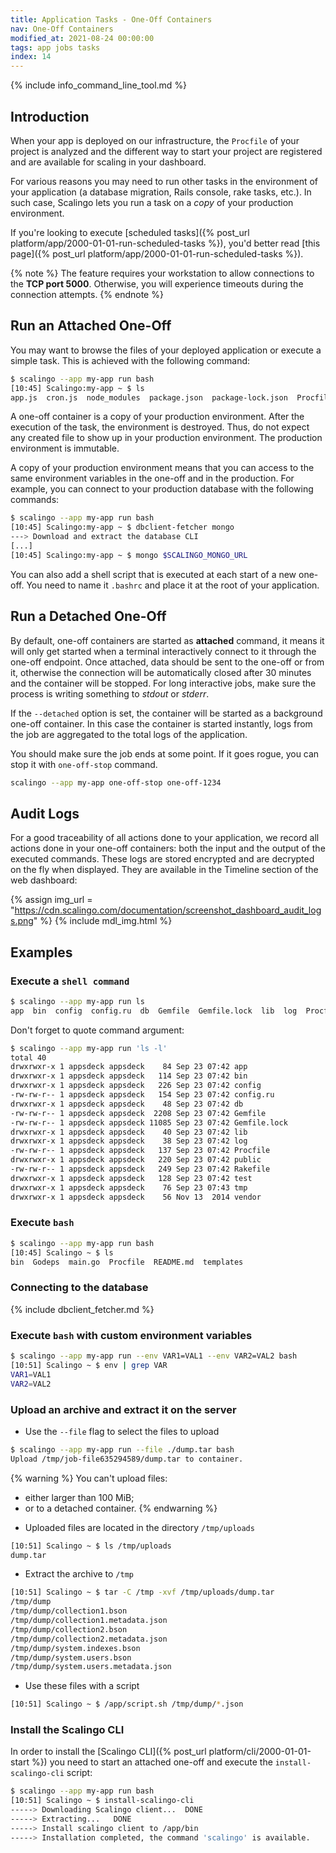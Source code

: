 ```yaml
---
title: Application Tasks - One-Off Containers
nav: One-Off Containers
modified_at: 2021-08-24 00:00:00
tags: app jobs tasks
index: 14
---
```


{% include info_command_line_tool.md %}

## Introduction

When your app is deployed on our infrastructure, the `Procfile` of your project
is analyzed and the different way to start your project are registered and are
available for scaling in your dashboard.

For various reasons you may need to run other tasks in the environment of your
application (a database migration, Rails console, rake tasks, etc.). In such
case, Scalingo lets you run a task on a _copy_ of your production environment.

If you're looking to execute [scheduled tasks]({% post_url
platform/app/2000-01-01-run-scheduled-tasks %}), you'd better read [this
page]({% post_url platform/app/2000-01-01-run-scheduled-tasks %}).

{% note %}
The feature requires your workstation to allow connections to the **TCP port
5000**. Otherwise, you will experience timeouts during the connection attempts.
{% endnote %}

## Run an Attached One-Off

You may want to browse the files of your deployed application or execute a
simple task. This is achieved with the following command:

```bash
$ scalingo --app my-app run bash
[10:45] Scalingo:my-app ~ $ ls
app.js  cron.js  node_modules  package.json  package-lock.json  Procfile  public  README.md  scalingo.json  views
```

A one-off container is a copy of your production environment. After the
execution of the task, the environment is destroyed. Thus, do not expect any
created file to show up in your production environment. The production
environment is immutable.

A copy of your production environment means that you can access to the same
environment variables in the one-off and in the production. For example, you can
connect to your production database with the following commands:

```bash
$ scalingo --app my-app run bash
[10:45] Scalingo:my-app ~ $ dbclient-fetcher mongo
---> Download and extract the database CLI
[...]
[10:45] Scalingo:my-app ~ $ mongo $SCALINGO_MONGO_URL
```

You can also add a shell script that is executed at each start of a new
one-off. You need to name it `.bashrc` and place it at the root of your
application.

## Run a Detached One-Off

By default, one-off containers are started as __attached__ command, it means it
will only get started when a terminal interactively connect to it through the
one-off endpoint. Once attached, data should be sent to the one-off or from it,
otherwise the connection will be automatically closed after 30 minutes and the
container will be stopped. For long interactive jobs, make sure the process is
writing something to _stdout_ or _stderr_.

If the `--detached` option is set, the container will be started as a background
one-off container. In this case the container is started instantly, logs from
the job are aggregated to the total logs of the application. 

You should make sure the job ends at some point. 
If it goes rogue, you can stop it with `one-off-stop` command.

```bash
scalingo --app my-app one-off-stop one-off-1234
```

## Audit Logs

For a good traceability of all actions done to your application, we record all
actions done in your one-off containers: both the input and the output of the
executed commands. These logs are stored encrypted and are decrypted on the fly
when displayed. They are available in the Timeline section of the web dashboard:

{% assign img_url = "https://cdn.scalingo.com/documentation/screenshot_dashboard_audit_logs.png" %}
{% include mdl_img.html %}

## Examples

### Execute a `shell command`

```bash
$ scalingo --app my-app run ls
app  bin  config  config.ru  db  Gemfile  Gemfile.lock  lib  log  Procfile  public  Rakefile  test  tmp  vendor
```

Don't forget to quote command argument:

```bash
$ scalingo --app my-app run 'ls -l'
total 40
drwxrwxr-x 1 appsdeck appsdeck    84 Sep 23 07:42 app
drwxrwxr-x 1 appsdeck appsdeck   114 Sep 23 07:42 bin
drwxrwxr-x 1 appsdeck appsdeck   226 Sep 23 07:42 config
-rw-rw-r-- 1 appsdeck appsdeck   154 Sep 23 07:42 config.ru
drwxrwxr-x 1 appsdeck appsdeck    48 Sep 23 07:42 db
-rw-rw-r-- 1 appsdeck appsdeck  2208 Sep 23 07:42 Gemfile
-rw-rw-r-- 1 appsdeck appsdeck 11085 Sep 23 07:42 Gemfile.lock
drwxrwxr-x 1 appsdeck appsdeck    40 Sep 23 07:42 lib
drwxrwxr-x 1 appsdeck appsdeck    38 Sep 23 07:42 log
-rw-rw-r-- 1 appsdeck appsdeck   137 Sep 23 07:42 Procfile
drwxrwxr-x 1 appsdeck appsdeck   220 Sep 23 07:42 public
-rw-rw-r-- 1 appsdeck appsdeck   249 Sep 23 07:42 Rakefile
drwxrwxr-x 1 appsdeck appsdeck   128 Sep 23 07:42 test
drwxrwxr-x 1 appsdeck appsdeck    76 Sep 23 07:43 tmp
drwxrwxr-x 1 appsdeck appsdeck    56 Nov 13  2014 vendor
```

### Execute `bash`

```bash
$ scalingo --app my-app run bash
[10:45] Scalingo ~ $ ls
bin  Godeps  main.go  Procfile  README.md  templates
```

### Connecting to the database

{% include dbclient_fetcher.md %}

### Execute `bash` with custom environment variables

```bash
$ scalingo --app my-app run --env VAR1=VAL1 --env VAR2=VAL2 bash
[10:51] Scalingo ~ $ env | grep VAR
VAR1=VAL1
VAR2=VAL2
```

### Upload an archive and extract it on the server

* Use the `--file` flag to select the files to upload

```bash
$ scalingo --app my-app run --file ./dump.tar bash
Upload /tmp/job-file635294589/dump.tar to container.
```

{% warning %}
You can't upload files:
- either larger than 100 MiB;
- or to a detached container. 
{% endwarning %}

* Uploaded files are located in the directory `/tmp/uploads`

```bash
[10:51] Scalingo ~ $ ls /tmp/uploads
dump.tar
```

* Extract the archive to `/tmp`

```bash
[10:51] Scalingo ~ $ tar -C /tmp -xvf /tmp/uploads/dump.tar
/tmp/dump
/tmp/dump/collection1.bson
/tmp/dump/collection1.metadata.json
/tmp/dump/collection2.bson
/tmp/dump/collection2.metadata.json
/tmp/dump/system.indexes.bson
/tmp/dump/system.users.bson
/tmp/dump/system.users.metadata.json
```

* Use these files with a script

```bash
[10:51] Scalingo ~ $ /app/script.sh /tmp/dump/*.json
```

### Install the Scalingo CLI

In order to install the [Scalingo CLI]({% post_url platform/cli/2000-01-01-start %}) you need to start an attached one-off and execute the `install-scalingo-cli` script:

```bash
$ scalingo --app my-app run bash
[10:51] Scalingo ~ $ install-scalingo-cli
-----> Downloading Scalingo client...  DONE
-----> Extracting...   DONE
-----> Install scalingo client to /app/bin
-----> Installation completed, the command 'scalingo' is available.
```
